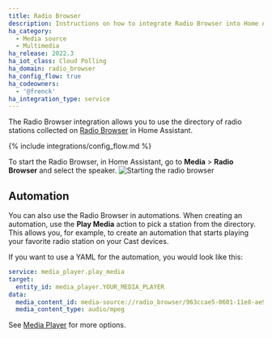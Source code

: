 ```yaml
---
title: Radio Browser
description: Instructions on how to integrate Radio Browser into Home Assistant.
ha_category:
  - Media source
  - Multimedia
ha_release: 2022.3
ha_iot_class: Cloud Polling
ha_domain: radio_browser
ha_config_flow: true
ha_codeowners:
  - '@frenck'
ha_integration_type: service
---
```


The Radio Browser integration allows you to use the directory of
radio stations collected on [Radio Browser](https://www.radio-browser.info)
in Home Assistant.

{% include integrations/config_flow.md %}

To start the Radio Browser, in Home Assistant, go to **Media** > **Radio Browser** and select the speaker.
![Starting the radio browser](/images/integrations/radio_browser/radio_browser.png)

## Automation

You can also use the Radio Browser in automations. When creating an automation, use the **Play Media** action to pick a station from the directory. This allows you, for example, to create
an automation that starts playing your favorite radio station on your Cast devices. 

If you want to use a YAML for the automation, you would look like this:

```yaml
service: media_player.play_media
target:
  entity_id: media_player.YOUR_MEDIA_PLAYER
data:
  media_content_id: media-source://radio_browser/963ccae5-0601-11e8-ae97-52543be04c81
  media_content_type: audio/mpeg
```

See [Media Player](/integrations/media_player) for more options.
